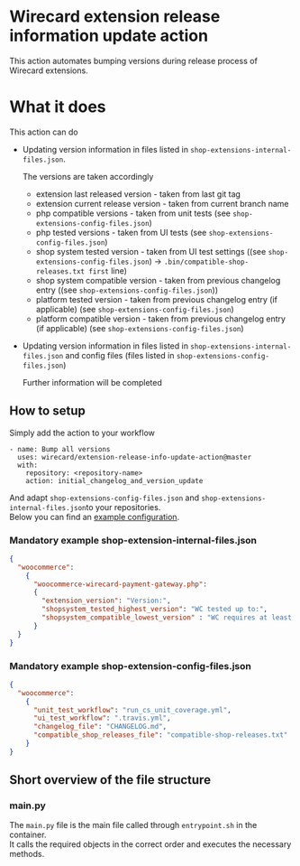 # Wirecard extension release information update action

This action automates bumping versions during release process of Wirecard extensions.
# What it does
This action can do
- Updating version information in files listed in ````shop-extensions-internal-files.json````. 
    
    The versions are taken accordingly
     - extension last released version  - taken from last git tag
     - extension current release version - taken from current branch name
     - php compatible versions - taken from unit tests (see ````shop-extensions-config-files.json````)
     - php tested versions - taken from UI tests (see ````shop-extensions-config-files.json````)
     - shop system tested version - taken from UI test settings ((see ````shop-extensions-config-files.json````) -> ````.bin/compatible-shop-releases.txt first```` line)
     - shop system compatible version - taken from previous changelog entry ((see ````shop-extensions-config-files.json````))
     - platform tested version - taken from previous changelog entry (if applicable) (see ````shop-extensions-config-files.json````)
     - platform compatible version - taken from previous changelog entry (if applicable) (see ````shop-extensions-config-files.json````)

- Updating version information in files listed in ````shop-extensions-internal-files.json```` and config files (files listed in ````shop-extensions-config-files.json````)
 
    Further information will be completed

## How to setup

Simply add the action to your workflow
````
- name: Bump all versions
  uses: wirecard/extension-release-info-update-action@master
  with:
    repository: <repository-name>
    action: initial_changelog_and_version_update

````
And adapt ````shop-extensions-config-files.json````  and ````shop-extensions-internal-files.json````to your repositories.  
Below you can find an [example configuration](#example-shop-extensionjson). 

### Mandatory example shop-extension-internal-files.json
````json
{
  "woocommerce":
    {
      "woocommerce-wirecard-payment-gateway.php":
      {
        "extension_version": "Version:",
        "shopsystem_tested_highest_version": "WC tested up to:",
        "shopsystem_compatible_lowest_version" : "WC requires at least:"
      }
  }
}
````
### Mandatory example shop-extension-config-files.json
````json
{
  "woocommerce":
    {
      "unit_test_workflow": "run_cs_unit_coverage.yml",
      "ui_test_workflow": ".travis.yml",
      "changelog_file": "CHANGELOG.md",
      "compatible_shop_releases_file": "compatible-shop-releases.txt"
    }
}
````

## Short overview of the file structure

### main.py

The ```main.py``` file is the main file called through ```entrypoint.sh``` in the container.  
It calls the required objects in the correct order and executes the necessary methods.